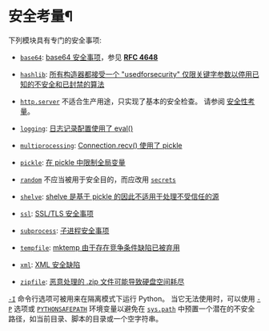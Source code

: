 # 安全考量¶

下列模块具有专门的安全事项:

  * [`base64`](base64.md#module-base64 "base64: RFC 4648: Base16, Base32, Base64 Data Encodings; Base85 and Ascii85"): [base64 安全事项](base64.md#base64-security)，参见 [**RFC 4648**](https://datatracker.ietf.org/doc/html/rfc4648.md)

  * [`hashlib`](hashlib.md#module-hashlib "hashlib: Secure hash and message digest algorithms."): [所有构造器都接受一个 "usedforsecurity" 仅限关键字参数以停用已知的不安全和已封禁的算法](hashlib.md#hashlib-usedforsecurity)

  * [`http.server`](http.server.md#module-http.server "http.server: HTTP server and request handlers.") 不适合生产用途，只实现了基本的安全检查。 请参阅 [安全性考量](http.server.md#http-server-security)。

  * [`logging`](3.标准库/logging.md#module-logging "logging: Flexible event logging system for applications."): [日志记录配置使用了 eval()](logging.config.md#logging-eval-security)

  * [`multiprocessing`](multiprocessing.md#module-multiprocessing "multiprocessing: Process-based parallelism."): [Connection.recv() 使用了 pickle](multiprocessing.md#multiprocessing-recv-pickle-security)

  * [`pickle`](pickle.md#module-pickle "pickle: Convert Python objects to streams of bytes and back."): [在 pickle 中限制全局变量](pickle.md#pickle-restrict)

  * [`random`](random.md#module-random "random: Generate pseudo-random numbers with various common distributions.") 不应当被用于安全目的，而应改用 [`secrets`](secrets.md#module-secrets "secrets: Generate secure random numbers for managing secrets.")

  * [`shelve`](shelve.md#module-shelve "shelve: Python object persistence."): [shelve 是基于 pickle 的因此不适用于处理不受信任的源](shelve.md#shelve-security)

  * [`ssl`](ssl.md#module-ssl "ssl: TLS/SSL wrapper for socket objects"): [SSL/TLS 安全事项](ssl.md#ssl-security)

  * [`subprocess`](subprocess.md#module-subprocess "subprocess: Subprocess management."): [子进程安全事项](subprocess.md#subprocess-security)

  * [`tempfile`](tempfile.md#module-tempfile "tempfile: Generate temporary files and directories."): [mktemp 由于存在竞争条件缺陷已被弃用](tempfile.md#tempfile-mktemp-deprecated)

  * [`xml`](xml.md#module-xml "xml: Package containing XML processing modules"): [XML 安全缺陷](xml.md#xml-vulnerabilities)

  * [`zipfile`](zipfile.md#module-zipfile "zipfile: Read and write ZIP-format archive files."): [恶意处理的 .zip 文件可能导致硬盘空间耗尽](zipfile.md#zipfile-resources-limitations)

[`-I`](1.%20命令行与环境.md#cmdoption-I) 命令行选项可被用来在隔离模式下运行 Python。 当它无法使用时，可以使用 [`-P`](1.%20命令行与环境.md#cmdoption-P) 选项或 [`PYTHONSAFEPATH`](1.%20命令行与环境.md#envvar-PYTHONSAFEPATH) 环境变量以避免在 [`sys.path`](3.标准库/sys.md#sys.path "sys.path") 中预置一个潜在的不安全路径，如当前目录、脚本的目录或一个空字符串。

